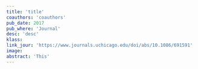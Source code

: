 ```yaml
---
title: 'title'
coauthors: 'coauthors'
pub_date: 2017
pub_where: 'Journal'
desc: 'desc'
klass:
link_jour: 'https://www.journals.uchicago.edu/doi/abs/10.1086/691591'
image:
abstract: 'This'
---
```

